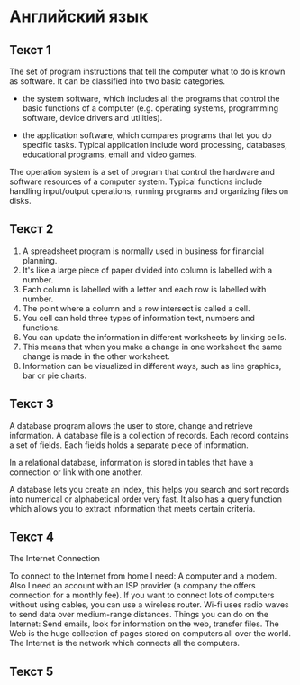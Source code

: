 # Английский язык


## Текст 1

The set of program instructions that tell the computer what to do is known as software. It can be classified into two basic categories.

- the system software, which includes all the programs that control the basic functions of a computer (e.g. operating systems, programming software, device drivers and utilities).

- the application software, which compares programs that let you do specific tasks. Typical application include word processing, databases, educational programs, email and video games.

The operation system is a set of program that control the hardware and software resources of a computer system. Typical functions include handling input/output operations, running programs and organizing files on disks.

## Текст 2

1) A spreadsheet program is normally used in business for financial planning.
2) It's like a large piece of paper divided into column is labelled with a number.
3) Each column is labelled with a letter and each row is labelled with number.
4) The point where a column and a row intersect is called a cell.
5) You cell can hold three types of information text, numbers and functions.
6) You can update the information in different worksheets by linking cells.
7) This means that when you make a change in one worksheet the same change is made in the other worksheet.
8) Information can be visualized in different ways, such as line graphics, bar or pie charts.

## Текст 3

A database program allows the user to store, change and retrieve information. A database file is a collection of records. Each record contains a set of fields. Each fields holds a separate piece of information.

In a relational database, information is stored in tables that have a connection or link with one another.

A database lets you create an index,
this helps you search and sort records into numerical or alphabetical order very fast. It also has a query function which allows you to extract information that meets certain criteria.

## Текст 4

The Internet Connection

To connect to the Internet from home I need:
A computer and a modem.
Also I need an account with an ISP provider (a company the offers connection for a monthly fee).
If you want to connect lots of computers without using cables, you can use a wireless router.
Wi-fi uses radio waves to send data over medium-range distances.
Things you can do on the Internet:
Send emails, look for information on the web, transfer files.
The Web is the huge collection of pages stored on computers all over the world. The Internet is the network which connects all the computers.

## Текст 5


